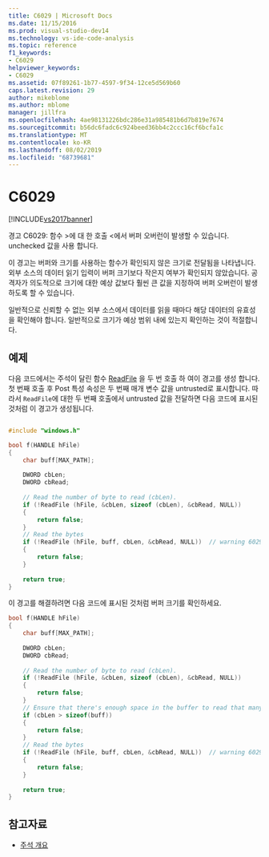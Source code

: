 ```yaml
---
title: C6029 | Microsoft Docs
ms.date: 11/15/2016
ms.prod: visual-studio-dev14
ms.technology: vs-ide-code-analysis
ms.topic: reference
f1_keywords:
- C6029
helpviewer_keywords:
- C6029
ms.assetid: 07f89261-1b77-4597-9f34-12ce5d569b60
caps.latest.revision: 29
author: mikeblome
ms.author: mblome
manager: jillfra
ms.openlocfilehash: 4ae98131226bdc286e31a985481b6d7b819e7674
ms.sourcegitcommit: b56dc6fadc6c924beed36bb4c2ccc16cf6bcfa1c
ms.translationtype: MT
ms.contentlocale: ko-KR
ms.lasthandoff: 08/02/2019
ms.locfileid: "68739681"
---
```

# <a name="c6029"></a>C6029

[!INCLUDE[vs2017banner](../includes/vs2017banner.md)]

경고 C6029: 함수 >에 대 한 호출 \<에서 버퍼 오버런이 발생할 수 있습니다. unchecked 값을 사용 합니다.  
  
이 경고는 버퍼와 크기를 사용하는 함수가 확인되지 않은 크기로 전달됨을 나타냅니다. 외부 소스의 데이터 읽기 입력이 버퍼 크기보다 작은지 여부가 확인되지 않았습니다. 공격자가 의도적으로 크기에 대한 예상 값보다  훨씬 큰 값을 지정하여 버퍼 오버런이 발생하도록 할 수 있습니다.  
  
일반적으로 신뢰할 수 없는 외부 소스에서 데이터를 읽을 때마다 해당 데이터의 유효성을 확인해야 합니다. 일반적으로 크기가 예상 범위 내에 있는지 확인하는 것이 적절합니다.  
  
## <a name="example"></a>예제  

다음 코드에서는 주석이 달린 함수 [ReadFile](/windows/win32/api/fileapi/nf-fileapi-readfile) 을 두 번 호출 하 여이 경고를 생성 합니다. 첫 번째 호출 후 Post 특성 속성은 두 번째 매개 변수 값을 untrusted로 표시합니다. 따라서 `ReadFile`에 대한 두 번째 호출에서 untrusted 값을 전달하면 다음 코드에 표시된 것처럼 이 경고가 생성됩니다.  
  
```cpp

#include "windows.h" 

bool f(HANDLE hFile)  
{  
    char buff[MAX_PATH];  
  
    DWORD cbLen;  
    DWORD cbRead;  
  
    // Read the number of byte to read (cbLen).  
    if (!ReadFile (hFile, &cbLen, sizeof (cbLen), &cbRead, NULL))    
    {  
        return false;  
    }  
    // Read the bytes  
    if (!ReadFile (hFile, buff, cbLen, &cbRead, NULL))  // warning 6029  
    {  
        return false;  
    }  
  
    return true;  
}  
```  
  
이 경고를 해결하려면 다음 코드에 표시된 것처럼 버퍼 크기를 확인하세요.  
  
```cpp
bool f(HANDLE hFile)  
{  
    char buff[MAX_PATH];  
  
    DWORD cbLen;  
    DWORD cbRead;  
  
    // Read the number of byte to read (cbLen).  
    if (!ReadFile (hFile, &cbLen, sizeof (cbLen), &cbRead, NULL))    
    {  
        return false;  
    }  
    // Ensure that there's enough space in the buffer to read that many bytes.  
    if (cbLen > sizeof(buff))  
    {  
        return false;  
    }  
    // Read the bytes  
    if (!ReadFile (hFile, buff, cbLen, &cbRead, NULL))  // warning 6029  
    {  
        return false;  
    }  
  
    return true;  
}  
```  
  
## <a name="see-also"></a>참고자료

- [주석 개요](/previous-versions/visualstudio/visual-studio-2010/ms182033(v=vs.100))
